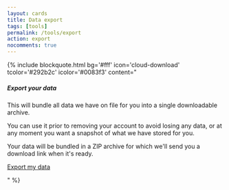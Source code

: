 ```yaml
---
layout: cards
title: Data export
tags: [tools]
permalink: /tools/export
action: export
nocomments: true
---
```

<div class="m600" markdown="1">
{% include blockquote.html
  bg='#fff'
  icon='cloud-download'
  tcolor='#292b2c'
  icolor='#0083f3'
  content="
<h5 id='export-title'>Export your data</h5>
<div id='export-msg'>
<p>This will bundle all data we have on file for you into a single downloadable archive.</p>
<p>You can use it prior to removing your account to avoid losing any data, or at any moment you want a snapshot of what we have stored for you.</p>
<p>Your data will be bundled in a ZIP archive for which we'll send you a download link when it's ready.</p>
<p class='text-right'><a href='/tools/export' id='export-btn' class='btn btn-outline-primary btn-lg'>Export my data</a></p>
</div>
"
%}
</div>

